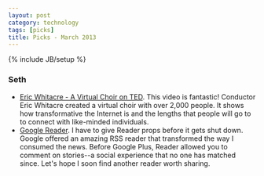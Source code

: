 ```yaml
---
layout: post
category: technology
tags: [picks]
title: Picks - March 2013
---
```

{% include JB/setup %}

### Seth
 - [Eric Whitacre - A Virtual Choir on TED](http://www.ted.com/talks/eric_whitacre_a_virtual_choir_2_000_voices_strong.html). This video is fantastic! Conductor Eric Whitacre created a virtual choir with over 2,000 people. It shows how transformative the Internet is and the lengths that people will go to to connect with like-minded individuals.
 - [Google Reader](https://www.google.com/reader/). I have to give Reader props before it gets shut down. Google offered an amazing RSS reader that transformed the way I consumed the news. Before Google Plus, Reader allowed you to comment on stories--a social experience that no one has matched since. Let's hope I soon find another reader worth sharing.
